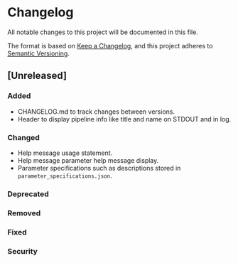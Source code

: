# Changelog
All notable changes to this project will be documented in this file.

The format is based on [Keep a Changelog](https://keepachangelog.com/en/1.0.0/),
and this project adheres to [Semantic Versioning](https://semver.org/spec/v2.0.0.html).

## [Unreleased]
### Added
- CHANGELOG.md to track changes between versions.
- Header to display pipeline info like title and name on STDOUT and in log.

### Changed
- Help message usage statement.
- Help message parameter help message display.
- Parameter specifications such as descriptions stored in `parameter_specifications.json`.

### Deprecated

### Removed

### Fixed

### Security
